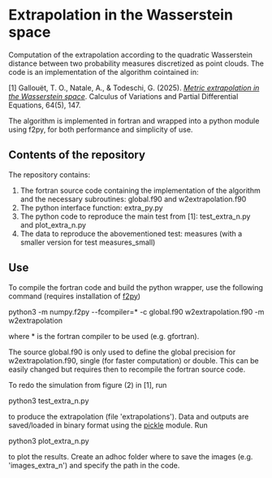 # Extrapolation in the Wasserstein space

Computation of the extrapolation according to the quadratic Wasserstein distance between two probability measures discretized as point clouds. The code is an implementation of the algorithm cointained in:

[1] Gallouët, T. O., Natale, A., & Todeschi, G. (2025). [_Metric extrapolation in the Wasserstein space_](https://arxiv.org/abs/2407.10516). Calculus of Variations and Partial Differential Equations, 64(5), 147.

The algorithm is implemented in fortran and wrapped into a python module using f2py, for both performance and simplicity of use.

## Contents of the repository

The repository contains:
1. The fortran source code containing the implementation of the algorithm and the necessary subroutines: global.f90 and w2extrapolation.f90
2. The python interface function: extra_py.py
3. The python code to reproduce the main test from [1]: test_extra_n.py and plot_extra_n.py
4. The data to reproduce the abovementioned test: measures (with a smaller version for test measures_small)

## Use
To compile the fortran code and build the python wrapper, use the following command (requires installation of [f2py](https://numpy.org/doc/stable/f2py/))

python3 -m numpy.f2py --fcompiler=* -c global.f90 w2extrapolation.f90 -m w2extrapolation

where * is the fortran compiler to be used (e.g. gfortran).

The source global.f90 is only used to define the global precision for w2extrapolation.f90, single (for faster computation) or double. This can be easily changed but requires then to recompile the fortran source code.

To redo the simulation from figure (2) in [1], run

python3 test_extra_n.py

to produce the extrapolation (file 'extrapolations'). Data and outputs are saved/loaded in binary format using the [pickle](https://docs.python.org/3/library/pickle.html) module. Run

python3 plot_extra_n.py

to plot the results. Create an adhoc folder where to save the images (e.g. 'images_extra_n') and specify the path in the code. 






